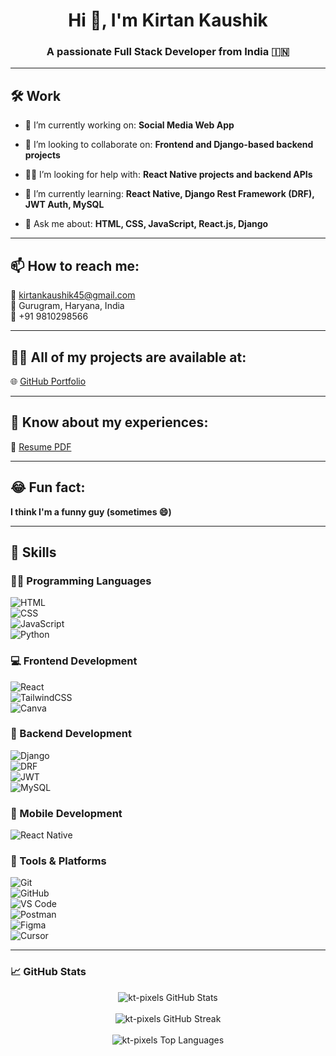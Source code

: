 <h1 align="center">Hi 👋, I'm Kirtan Kaushik</h1>
<h3 align="center">A passionate Full Stack Developer from India 🇮🇳</h3>

---

## 🛠️ Work

- 🔭 I’m currently working on: **Social Media Web App**

- 🤝 I’m looking to collaborate on: **Frontend and Django-based backend projects** 

- 👨‍💻 I’m looking for help with: **React Native projects and backend APIs**

- 🌱 I’m currently learning: **React Native, Django Rest Framework (DRF), JWT Auth, MySQL**

- 💬 Ask me about: **HTML, CSS, JavaScript, React.js, Django**

---

## 📫 How to reach me:
📧 kirtankaushik45@gmail.com  
📍 Gurugram, Haryana, India  
📱 +91 9810298566

---

## 🧑‍💼 All of my projects are available at:  
🌐 [GitHub Portfolio](https://github.com/kt-pixels)

---

## 🧾 Know about my experiences:  
📄 [Resume PDF](https://drive.google.com/file/d/1LlTZNg_89gmfCLwO9zLwBxzVWKp7usDu/view?usp=sharing)

---

## 😂 Fun fact:  
**I think I'm a funny guy (sometimes 😄)**

---

## 🧰 Skills

### 👨‍💻 Programming Languages  
![HTML](https://img.shields.io/badge/HTML5-%23E34F26.svg?style=flat&logo=html5&logoColor=white)  
![CSS](https://img.shields.io/badge/CSS3-%231572B6.svg?style=flat&logo=css3&logoColor=white)  
![JavaScript](https://img.shields.io/badge/JavaScript-%23323330.svg?style=flat&logo=javascript&logoColor=%23F7DF1E)  
![Python](https://img.shields.io/badge/Python-3670A0?style=flat&logo=python&logoColor=ffdd54)  

### 💻 Frontend Development  
![React](https://img.shields.io/badge/React-%2320232a.svg?style=flat&logo=react&logoColor=%2361DAFB)  
![TailwindCSS](https://img.shields.io/badge/Tailwind_CSS-38B2AC?style=flat&logo=tailwind-css&logoColor=white)  
![Canva](https://img.shields.io/badge/Canva-%2300C4CC.svg?style=flat&logo=Canva&logoColor=white)  

### 🔧 Backend Development  
![Django](https://img.shields.io/badge/Django-%23092E20.svg?style=flat&logo=django&logoColor=white)  
![DRF](https://img.shields.io/badge/Django%20REST-%23092E20.svg?style=flat&logo=django&logoColor=white)  
![JWT](https://img.shields.io/badge/JWT-black?style=flat&logo=JSON%20web%20tokens)  
![MySQL](https://img.shields.io/badge/MySQL-%2300f.svg?style=flat&logo=mysql&logoColor=white)  

### 📱 Mobile Development  
![React Native](https://img.shields.io/badge/React_Native-20232A?style=flat&logo=react&logoColor=61DAFB)  

### 🔨 Tools & Platforms  
![Git](https://img.shields.io/badge/Git-%23F05033.svg?style=flat&logo=git&logoColor=white)  
![GitHub](https://img.shields.io/badge/GitHub-%23121011.svg?style=flat&logo=github&logoColor=white)  
![VS Code](https://img.shields.io/badge/VS%20Code-%23007ACC.svg?style=flat&logo=visual-studio-code&logoColor=white)  
![Postman](https://img.shields.io/badge/Postman-FF6C37?style=flat&logo=postman&logoColor=white)  
![Figma](https://img.shields.io/badge/Figma-F24E1E?style=flat&logo=figma&logoColor=white)  
![Cursor](https://img.shields.io/badge/Cursor_AI-0F172A?style=flat&logo=OpenAI&logoColor=white)

---

### 📈 GitHub Stats

<p align="center">
  <img src="https://github-readme-stats.vercel.app/api?username=kt-pixels&show_icons=true&theme=github_dark" alt="kt-pixels GitHub Stats" />
  <br><br>
  <img src="https://github-readme-streak-stats.herokuapp.com?user=kt-pixels&theme=github-dark&hide_border=false" alt="kt-pixels GitHub Streak" />
  <br><br>
  <img src="https://github-readme-stats.vercel.app/api/top-langs/?username=kt-pixels&layout=compact&theme=github_dark" alt="kt-pixels Top Languages" />
</p>

